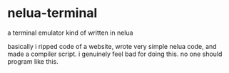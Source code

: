 # nelua-terminal
a terminal emulator kind of written in nelua

basically i ripped code of a website, wrote very simple nelua code, and made a compiler script. i genuinely feel bad for doing this. no one should program like this.
